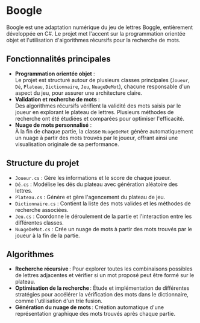 # Boogle

Boogle est une adaptation numérique du jeu de lettres Boggle, entièrement développée en C#. Le projet met l'accent sur la programmation orientée objet et l'utilisation d'algorithmes récursifs pour la recherche de mots.

## Fonctionnalités principales

- **Programmation orientée objet** :  
  Le projet est structuré autour de plusieurs classes principales (`Joueur`, `Dé`, `Plateau`, `Dictionnaire`, `Jeu`, `NuageDeMot`), chacune responsable d'un aspect du jeu, pour assurer une architecture claire.
- **Validation et recherche de mots** :  
  Des algorithmes récursifs vérifient la validité des mots saisis par le joueur en explorant le plateau de lettres. Plusieurs méthodes de recherche ont été étudiées et comparées pour optimiser l'efficacité.
- **Nuage de mots personnalisé** :  
  À la fin de chaque partie, la classe `NuageDeMot` génère automatiquement un nuage à partir des mots trouvés par le joueur, offrant ainsi une visualisation originale de sa performance.

## Structure du projet

- `Joueur.cs` : Gère les informations et le score de chaque joueur.
- `Dé.cs` : Modélise les dés du plateau avec génération aléatoire des lettres.
- `Plateau.cs` : Génère et gère l'agencement du plateau de jeu.
- `Dictionnaire.cs` : Contient la liste des mots valides et les méthodes de recherche associées.
- `Jeu.cs` : Coordonne le déroulement de la partie et l'interaction entre les différentes classes.
- `NuageDeMot.cs` : Crée un nuage de mots à partir des mots trouvés par le joueur à la fin de la partie.

## Algorithmes

- **Recherche récursive** : Pour explorer toutes les combinaisons possibles de lettres adjacentes et vérifier si un mot proposé peut être formé sur le plateau.
- **Optimisation de la recherche** : Étude et implémentation de différentes stratégies pour accélérer la vérification des mots dans le dictionnaire, comme l'utilisation d'un trie fusion.
- **Génération du nuage de mots** : Création automatique d'une représentation graphique des mots trouvés après chaque partie.



